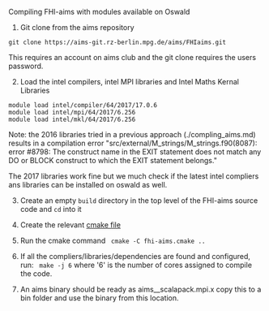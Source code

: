Compiling FHI-aims with modules available on Oswald

1. Git clone from the aims repository
```
git clone https://aims-git.rz-berlin.mpg.de/aims/FHIaims.git
```
This requires an account on aims club and the git clone requires the users password. 

2. Load the intel compilers, intel MPI libraries and Intel Maths Kernal Libraries
```
module load intel/compiler/64/2017/17.0.6 
module load intel/mpi/64/2017/6.256 
module load intel/mkl/64/2017/6.256 
```
Note: the 2016 libraries tried in a previous approach (./compling_aims.md) results in a compilation error "src/external/M_strings/M_strings.f90(8087): error #8798: The construct name in the EXIT statement does not match any DO or BLOCK construct to which the EXIT statement belongs."

The 2017 libraries work fine but we much check if the latest intel compliers ans libraries can be installed on oswald as well.

3. Create an empty `build` directory in the top level of the FHI-aims source code and `cd` into it

3. Create the relevant [cmake file](./code/fhi-aims.cmake)

4. Run the cmake command 
``` cmake -C fhi-aims.cmake ..```
5. If all the compliers/libraries/dependencies are found and configured, run:
``` make -j 6```
where '6' is the number of cores assigned to compile the code. 

6. An aims binary should be ready as aims__scalapack.mpi.x copy this to a bin folder and use the binary from this location. 

